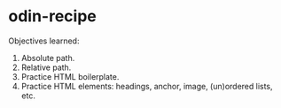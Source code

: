 # odin-recipe
Objectives learned:
1. Absolute path.
2. Relative path.
3. Practice HTML boilerplate.
4. Practice HTML elements: headings, anchor, image, (un)ordered lists, etc.